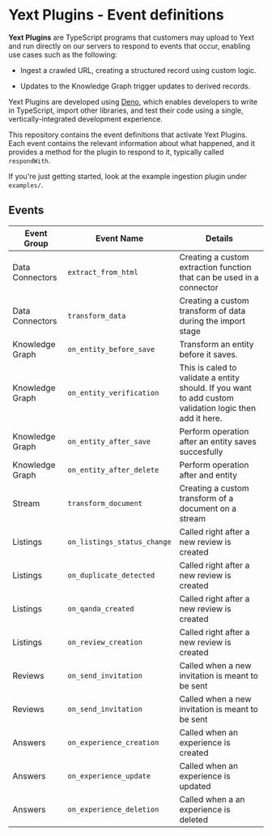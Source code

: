 # Yext Plugins - Event definitions

**Yext Plugins** are TypeScript programs that customers may upload to
Yext and run directly on our servers to respond to events that occur,
enabling use cases such as the following:

- Ingest a crawled URL, creating a structured record using custom logic.

- Updates to the Knowledge Graph trigger updates to derived records.

Yext Plugins are developed using [Deno], which enables developers to
write in TypeScript, import other libraries, and test their code using
a single, vertically-integrated development experience.

This repository contains the event definitions that activate Yext
Plugins. Each event contains the relevant information about what
happened, and it provides a method for the plugin to respond to it,
typically called `respondWith`.

If you're just getting started, look at the example ingestion plugin
under `examples/`.

[deno]: https://deno.land

## Events

| Event Group     | Event Name                  | Details                                                                                                 |
| --------------- | --------------------------- | ------------------------------------------------------------------------------------------------------- |
| Data Connectors | `extract_from_html`         | Creating a custom extraction function that can be used in a connector                                   |
| Data Connectors | `transform_data`            | Creating a custom transform of data during the import stage                                             |
| Knowledge Graph | `on_entity_before_save`     | Transform an entity before it saves.                                                                    |
| Knowledge Graph | `on_entity_verification`    | This is caled to validate a entity should. If you want to add custom validation logic then add it here. |
| Knowledge Graph | `on_entity_after_save`      | Perform operation after an entity saves succesfully                                                     |
| Knowledge Graph | `on_entity_after_delete`    | Perform operation after and entity                                                                      |
| Stream          | `transform_document`        | Creating a custom transform of a document on a stream                                                   |
| Listings        | `on_listings_status_change` | Called right after a new review is created                                                              |
| Listings        | `on_duplicate_detected`     | Called right after a new review is created                                                              |
| Listings        | `on_qanda_created`          | Called right after a new review is created                                                              |
| Listings        | `on_review_creation`        | Called right after a new review is created                                                              |
| Reviews         | `on_send_invitation`        | Called when a new invitation is meant to be sent                                                        |
| Reviews         | `on_send_invitation`        | Called when a new invitation is meant to be sent                                                        |
| Answers         | `on_experience_creation`    | Called when an experience is created                                                                    |
| Answers         | `on_experience_update`      | Called when an experience is updated                                                                    |
| Answers         | `on_experience_deletion`    | Called when a an experience is deleted                                                                  |
